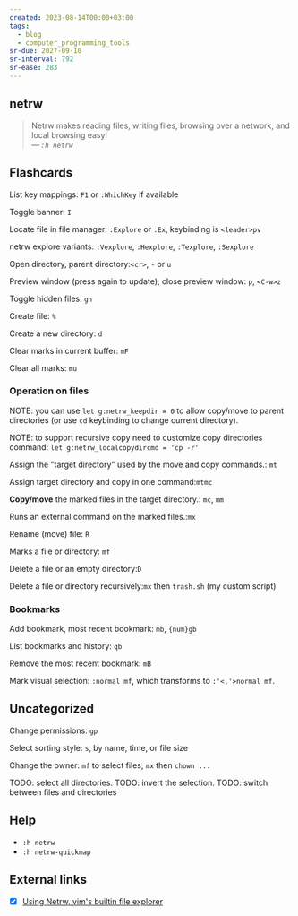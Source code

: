 ```yaml
---
created: 2023-08-14T00:00+03:00
tags:
  - blog
  - computer_programming_tools
sr-due: 2027-09-10
sr-interval: 792
sr-ease: 283
---
```


## netrw

> Netrw makes reading files, writing files, browsing over a network, and
> local browsing easy!\
> — <cite>`:h netrw`</cite>

## Flashcards

List key mappings:<wbr class="f"> `F1` or `:WhichKey` if available

Toggle banner:<wbr class="f"> `I`

Locate file in file manager:<wbr class="f"> `:Explore` or `:Ex`, keybinding is `<leader>pv`

netrw explore variants:<wbr class="f"> `:Vexplore`, `:Hexplore`, `:Texplore`, `:Sexplore`

Open directory, parent directory:<wbr class="f"> `<cr>`, `-` or `u`

Preview window (press again to update), close preview window:<wbr class="f"> `p`, `<C-w>z`

Toggle hidden files:<wbr class="f"> `gh`

Create file:<wbr class="f"> `%`

Create a new directory:<wbr class="f"> `d`

Clear marks in current buffer:<wbr class="f"> `mF`

Clear all marks:<wbr class="f"> `mu`

### Operation on files

NOTE: you can use `let g:netrw_keepdir = 0` to allow copy/move to parent
directories (or use `cd` keybinding to change current directory).

NOTE: to support recursive copy need to customize copy directories command:
`let g:netrw_localcopydircmd = 'cp -r'`

Assign the "target directory" used by the move and copy commands.:<wbr class="f"> `mt`

Assign target directory and copy in one command:<wbr class="f"> `mtmc`

**Copy/move** the marked files in the target directory.:<wbr class="f"> `mc`, `mm`

Runs an external command on the marked files.:<wbr class="f"> `mx`

Rename (move) file:<wbr class="f"> `R`

Marks a file or directory:<wbr class="f"> `mf`

Delete a file or an empty directory:<wbr class="f"> `D`

Delete a file or directory recursively:<wbr class="f"> `mx` then `trash.sh` (my custom script)

### Bookmarks

Add bookmark, most recent bookmark:<wbr class="f"> `mb`, `{num}gb`

List bookmarks and history:<wbr class="f"> `qb`

Remove the most recent bookmark:<wbr class="f"> `mB`

Mark visual selection:<wbr class="f"> `:normal mf`, which transforms to `:'<,'>normal mf`.

## Uncategorized

Change permissions:<wbr class="f"> `gp`

Select sorting style:<wbr class="f"> `s`, by name, time, or file size

Change the owner:<wbr class="f"> `mf` to select files, `mx` then `chown ...`

TODO: select all directories.
TODO: invert the selection.
TODO: switch between files and directories

## Help

- `:h netrw`
- `:h netrw-quickmap`

## External links

- [x] [Using Netrw, vim's builtin file explorer](https://vonheikemen.github.io/devlog/tools/using-netrw-vim-builtin-file-explorer/)
